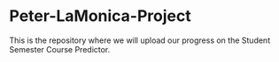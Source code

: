 # Peter-LaMonica-Project
This is the repository where we will upload our progress on the Student Semester Course Predictor.
